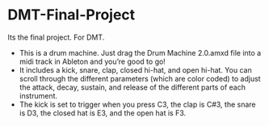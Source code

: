 # DMT-Final-Project
Its the final project. For DMT.
-	This is a drum machine. Just drag the Drum Machine 2.0.amxd file into a midi track in Ableton and you’re good to go! 
-	It includes a kick, snare, clap, closed hi-hat, and open hi-hat. You can scroll through the different parameters (which are color coded) to adjust the attack, decay, sustain, and release of the different parts of each instrument.
-	The kick is set to trigger when you press C3, the clap is C#3, the snare is D3, the closed hat is E3, and the open hat is F3.
